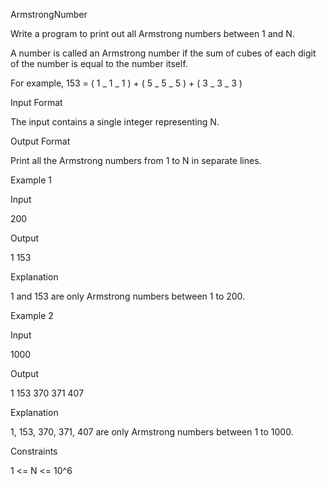 ArmstrongNumber

Write a program to print out all Armstrong numbers between 1 and N.

A number is called an Armstrong number if the sum of cubes of each digit of the number is equal to the number itself.

For example, 153 = ( 1 _ 1 _ 1 ) + ( 5 _ 5 _ 5 ) + ( 3 _ 3 _ 3 )

Input Format

The input contains a single integer representing N.

Output Format

Print all the Armstrong numbers from 1 to N in separate lines.

Example 1

Input

200

Output

1
153

Explanation

1 and 153 are only Armstrong numbers between 1 to 200.

Example 2

Input

1000

Output

1
153
370
371
407

Explanation

1, 153, 370, 371, 407 are only Armstrong numbers between 1 to 1000.

Constraints

1 <= N <= 10^6
